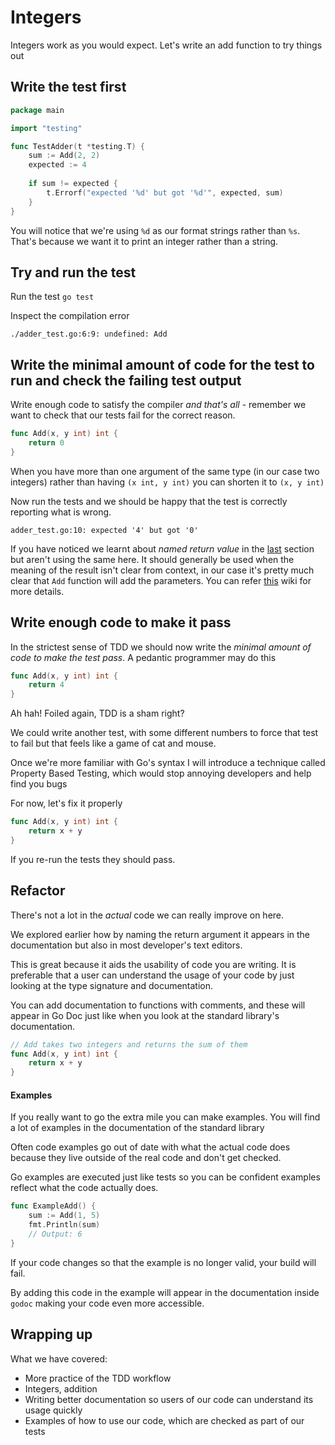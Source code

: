 # Integers

Integers work as you would expect. Let's write an add function to try things out

## Write the test first

```go
package main

import "testing"

func TestAdder(t *testing.T) {
	sum := Add(2, 2)
	expected := 4
	
	if sum != expected {
		t.Errorf("expected '%d' but got '%d'", expected, sum)
	}
}
```

You will notice that we're using `%d` as our format strings rather than `%s`. That's because we want it to print an integer rather than a string.

## Try and run the test

Run the test `go test`

Inspect the compilation error

`./adder_test.go:6:9: undefined: Add`

## Write the minimal amount of code for the test to run and check the failing test output

Write enough code to satisfy the compiler *and that's all* - remember we want to check that our tests fail for the correct reason.

```go
func Add(x, y int) int {
	return 0
}
```

When you have more than one argument of the same type (in our case two integers) rather than having `(x int, y int)` you can shorten it to `(x, y int)`    
    
Now run the tests and we should be happy that the test is correctly reporting what is wrong.

`adder_test.go:10: expected '4' but got '0'`

If you have noticed we learnt about _named return value_ in the [last](/hello-world/readme.md#one...last...refactor?) section but aren't using the same here.
It should generally be used when the meaning of the result isn't clear from context, in our case it's pretty much clear that `Add` function will add the parameters.
You can refer [this](https://github.com/golang/go/wiki/CodeReviewComments#named-result-parameters) wiki for more details.

## Write enough code to make it pass

In the strictest sense of TDD we should now write the _minimal amount of code to make the test pass_. A pedantic programmer may do this

```go
func Add(x, y int) int {
	return 4
}
```

Ah hah! Foiled again, TDD is a sham right?

We could write another test, with some different numbers to force that test to fail but that feels like a game of cat and mouse. 

Once we're more familiar with Go's syntax I will introduce a technique called Property Based Testing, which would stop annoying developers and help find you bugs

For now, let's fix it properly

```go
func Add(x, y int) int {
	return x + y
}
```

If you re-run the tests they should pass. 

## Refactor

There's not a lot in the _actual_ code we can really improve on here.

We explored earlier how by naming the return argument it appears in the documentation but also in most developer's text editors. 

This is great because it aids the usability of code you are writing. It is preferable that a user can understand the usage of your code by just looking at the type signature and documentation. 

You can add documentation to functions with comments, and these will appear in Go Doc just like when you look at the standard library's documentation.

```go
// Add takes two integers and returns the sum of them
func Add(x, y int) int {
	return x + y
}
```

#### Examples

If you really want to go the extra mile you can make examples. You will find a lot of examples in the documentation of the standard library

Often code examples go out of date with what the actual code does because they live outside of the real code and don't get checked. 

Go examples are executed just like tests so you can be confident examples reflect what the code actually does. 

```go
func ExampleAdd() {
	sum := Add(1, 5)
	fmt.Println(sum)
	// Output: 6
}
```

If your code changes so that the example is no longer valid, your build will fail. 

By adding this code in the example will appear in the documentation inside `godoc` making your code even more accessible.

## Wrapping up

What we have covered:

- More practice of the TDD workflow
- Integers, addition
- Writing better documentation so users of our code can understand its usage quickly
- Examples of how to use our code, which are checked as part of our tests
